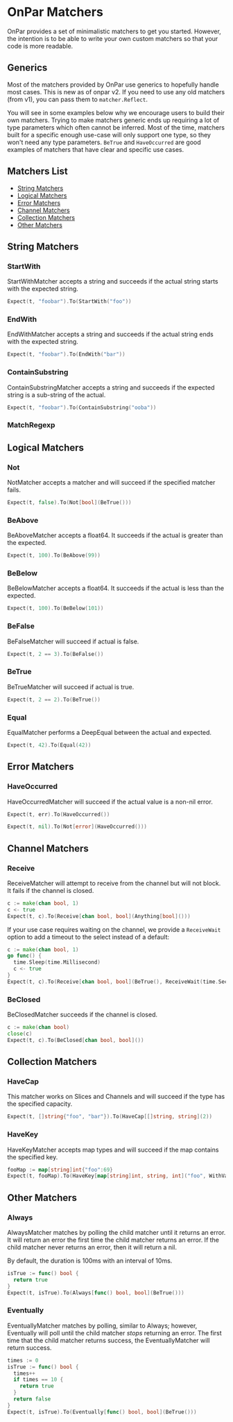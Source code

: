 # OnPar Matchers

OnPar provides a set of minimalistic matchers to get you started.
However, the intention is to be able to write your own custom matchers so that
your code is more readable.

## Generics

Most of the matchers provided by OnPar use generics to hopefully handle most
cases. This is new as of onpar v2. If you need to use any old matchers (from
v1), you can pass them to `matcher.Reflect`.

You will see in some examples below why we encourage users to build their own
matchers. Trying to make matchers generic ends up requiring a lot of type
parameters which often cannot be inferred. Most of the time, matchers built for
a specific enough use-case will only support one type, so they won't need any
type parameters. `BeTrue` and `HaveOccurred` are good examples of matchers that
have clear and specific use cases.

## Matchers List
- [String Matchers](#string-matchers)
- [Logical Matchers](#logical-matchers)
- [Error Matchers](#error-matchers)
- [Channel Matchers](#channel-matchers)
- [Collection Matchers](#collection-matchers)
- [Other Matchers](#other-matchers)


## String Matchers
### StartWith
StartWithMatcher accepts a string and succeeds if the actual string starts with
the expected string.

```go
Expect(t, "foobar").To(StartWith("foo"))
```

### EndWith
EndWithMatcher accepts a string and succeeds if the actual string ends with
the expected string.

```go
Expect(t, "foobar").To(EndWith("bar"))
```

### ContainSubstring
ContainSubstringMatcher accepts a string and succeeds if the expected string is a
sub-string of the actual.

```go
Expect(t, "foobar").To(ContainSubstring("ooba"))
```
### MatchRegexp

## Logical Matchers
### Not
NotMatcher accepts a matcher and will succeed if the specified matcher fails.

```go
Expect(t, false).To(Not[bool](BeTrue()))
```

### BeAbove
BeAboveMatcher accepts a float64. It succeeds if the actual is greater
than the expected.

```go
Expect(t, 100).To(BeAbove(99))
```

### BeBelow
BeBelowMatcher accepts a float64. It succeeds if the actual is
less than the expected.

```go
Expect(t, 100).To(BeBelow(101))
```

### BeFalse
BeFalseMatcher will succeed if actual is false.

```go
Expect(t, 2 == 3).To(BeFalse())
```

### BeTrue
BeTrueMatcher will succeed if actual is true.

```go
Expect(t, 2 == 2).To(BeTrue())
```

### Equal
EqualMatcher performs a DeepEqual between the actual and expected.

```go
Expect(t, 42).To(Equal(42))
```

## Error Matchers
### HaveOccurred
HaveOccurredMatcher will succeed if the actual value is a non-nil error.

```go
Expect(t, err).To(HaveOccurred())

Expect(t, nil).To(Not[error](HaveOccurred()))
```

## Channel Matchers
### Receive
ReceiveMatcher will attempt to receive from the channel but will not block. It
fails if the channel is closed.

```go
c := make(chan bool, 1)
c <- true
Expect(t, c).To(Receive[chan bool, bool](Anything[bool]()))
```

If your use case requires waiting on the channel, we provide a `ReceiveWait`
option to add a timeout to the select instead of a default:

``` go
c := make(chan bool, 1)
go func() {
  time.Sleep(time.Millisecond)
  c <- true
}
Expect(t, c).To(Receive[chan bool, bool](BeTrue(), ReceiveWait(time.Second)))
```

### BeClosed
BeClosedMatcher succeeds if the channel is closed.

```go
c := make(chan bool)
close(c)
Expect(t, c).To(BeClosed[chan bool, bool]())
```

## Collection Matchers
### HaveCap
This matcher works on Slices and Channels and will succeed if the type has the
specified capacity.

```go
Expect(t, []string{"foo", "bar"}).To(HaveCap[[]string, string](2))
```
### HaveKey
HaveKeyMatcher accepts map types and will succeed if the map contains the
specified key.

```go
fooMap := map[string]int{"foo":69}
Expect(t, fooMap).To(HaveKey[map[string]int, string, int]("foo", WithValue(69)))
```
## Other Matchers

### Always
AlwaysMatcher matches by polling the child matcher until it returns an error. It
will return an error the first time the child matcher returns an error. If the
child matcher never returns an error, then it will return a nil.

By default, the duration is 100ms with an interval of 10ms.

```go
isTrue := func() bool {
  return true
}
Expect(t, isTrue).To(Always[func() bool, bool](BeTrue()))
```

### Eventually
EventuallyMatcher matches by polling, similar to Always; however, Eventually
will poll until the child matcher _stops_ returning an error. The first time
that the child matcher returns success, the EventuallyMatcher will return
success.

``` go
times := 0
isTrue := func() bool {
  times++
  if times == 10 {
    return true
  }
  return false
}
Expect(t, isTrue).To(Eventually[func() bool, bool](BeTrue()))
```
